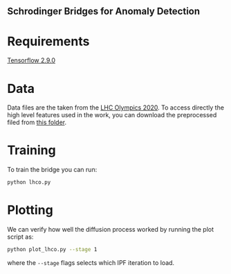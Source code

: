 ## Schrodinger Bridges for Anomaly Detection

# Requirements

[Tensorflow 2.9.0](https://www.tensorflow.org/)

# Data

Data files are the taken from the [LHC Olympics 2020](https://zenodo.org/record/4536624). To access directly the high level features used in the work, you can download the preprocessed filed from [this folder](https://cernbox.cern.ch/index.php/s/Bo1QFzUojLQ5Eae).

# Training

To train the bridge you can run:

```bash
python lhco.py
```

# Plotting

We can verify how well the diffusion process worked by running the plot script as:

```bash
python plot_lhco.py --stage 1
```
where the ```--stage``` flags selects which IPF iteration to load.